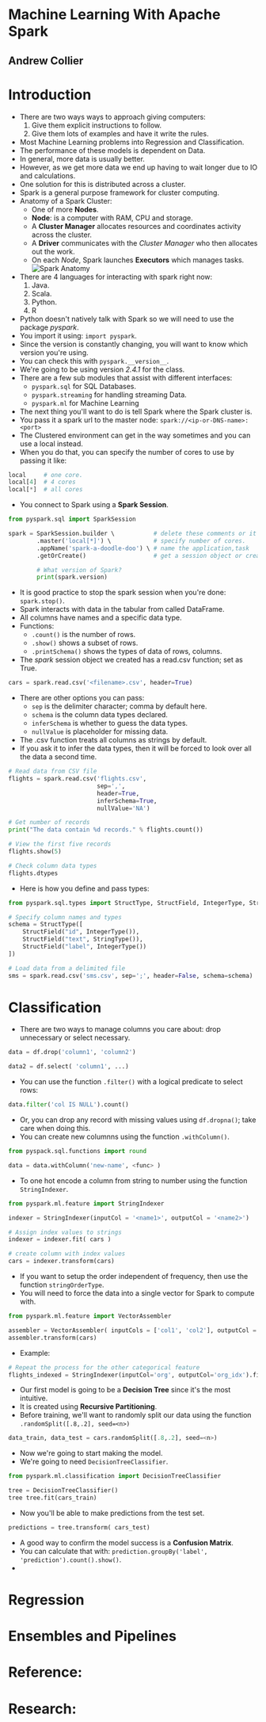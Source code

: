 # Machine Learning With Apache Spark
## Andrew Collier

# Introduction
- There are two ways ways to approach giving computers:
  1. Give them explicit instructions to follow.
  2. Give them lots of examples and have it write the rules.
- Most Machine Learning problems into Regression and Classification.
- The performance of these models is dependent on Data.
- In general, more data is usually better.
- However, as we get more data we end up having to wait longer due to IO and calculations.
- One solution for this is distributed across a cluster.
- Spark is a general purpose framework for cluster computing.
- Anatomy of a Spark Cluster:
  * One of more **Nodes**.
  * **Node**: is a computer with RAM, CPU and storage.
  * A **Cluster Manager** allocates resources and coordinates activity across the cluster.
  * A **Driver** communicates with the *Cluster Manager* who then allocates out the work.
  * On each *Node*, Spark launches **Executors** which manages tasks.
![Spark Anatomy](images/spark-anatomy.png)
- There are 4 languages for interacting with spark right now:
  1. Java.
  2. Scala.
  3. Python.
  4. R
- Python doesn't natively talk with Spark so we will need to use the package *pyspark*.
- You import it using: `import pyspark`.
- Since the version is constantly changing, you will want to know which version you're using.
- You can check this with `pyspark.__version__`.
- We're going to be using version *2.4.1* for the class.
- There are a few sub modules that assist with different interfaces:
  * `pyspark.sql` for SQL Databases.
  * `pyspark.streaming` for handling streaming Data.
  * `pyspark.ml` for Machine Learning
- The next thing you'll want to do is tell Spark where the Spark cluster is.
- You pass it a spark url to the master node: `spark://<ip-or-DNS-name>:<port>`
- The Clustered environment can get in the way sometimes and you can use a local instead.
- When you do that, you can specify the number of cores to use by passing it like:
``` python
local     # one core.
local[4]  # 4 cores
local[*]  # all cores
```
- You connect to Spark using a **Spark Session**.
```python
from pyspark.sql import SparkSession

spark = SparkSession.builder \           # delete these comments or it will fail
        .master('local[*]') \            # specify number of cores.
        .appName('spark-a-doodle-doo') \ # name the application,task
        .getOrCreate()                   # get a session object or create a new one.

        # What version of Spark?
        print(spark.version)
```
- It is good practice to stop the spark session when you're done: `spark.stop()`.
- Spark interacts with data in the tabular from called DataFrame.
- All columns have names and a specific data type.
- Functions:
  * `.count()` is the number of rows.
  * `.show()` shows a subset of rows.
  * `.printSchema()` shows the types of data of rows, columns.
- The *spark* session object we created has a read.csv function; set as True.
```python
cars = spark.read.csv('<filename>.csv', header=True)
```
- There are other options you can pass:
  * `sep` is the delimiter character; comma by default here.
  * `schema` is the column data types declared.
  * `inferSchema` is whether to guess the data types.
  * `nullValue` is placeholder for missing data.
- The .csv function treats all columns as strings by default.
- If you ask it to infer the data types, then it will be forced to look over all the data a second time.
```python
# Read data from CSV file
flights = spark.read.csv('flights.csv',
                         sep=',',
                         header=True,
                         inferSchema=True,
                         nullValue='NA')

# Get number of records
print("The data contain %d records." % flights.count())

# View the first five records
flights.show(5)

# Check column data types
flights.dtypes
```
- Here is how you define and pass types:
```python
from pyspark.sql.types import StructType, StructField, IntegerType, StringType

# Specify column names and types
schema = StructType([
    StructField("id", IntegerType()),
    StructField("text", StringType()),
    StructField("label", IntegerType())
])

# Load data from a delimited file
sms = spark.read.csv('sms.csv', sep=';', header=False, schema=schema)
```


# Classification
- There are two ways to manage columns you care about: drop unnecessary or select necessary.
```python
data = df.drop('column1', 'column2')

data2 = df.select( 'column1', ...)
```
- You can use the function `.filter()` with a logical predicate to select rows:
```python
data.filter('col IS NULL').count()
```
- Or, you can drop any record with missing values using `df.dropna()`; take care when doing this.
- You can create new columnns using the function `.withColumn()`.
```python
from pyspack.sql.functions import round

data = data.withColumn('new-name', <func> )
```
- To one hot encode a column from string to number using the function `StringIndexer`.
```python
from pyspark.ml.feature import StringIndexer

indexer = StringIndexer(inputCol = '<name1>', outputCol = '<name2>')

# Assign index values to strings
indexer = indexer.fit( cars )

# create column with index values
cars = indexer.transform(cars)
```
- If you want to setup the order independent of frequency, then use the function `stringOrderType`.
- You will need to force the data into a single vector for Spark to compute with.
```python
from pyspark.ml.feature import VectorAssembler

assembler = VectorAssembler( inputCols = ['col1', 'col2'], outputCol = 'features')
assembler.transform(cars)
```
- Example:
```python
# Repeat the process for the other categorical feature
flights_indexed = StringIndexer(inputCol='org', outputCol='org_idx').fit(flights_indexed).transform(flights_indexed)
```
- Our first model is going to be a **Decision Tree** since it's the most intuitive.
- It is created using **Recursive Partitioning**.
- Before training, we'll want to randomly split our data using the function `.randomSplit([.8,.2], seed=<n>)`
```python
data_train, data_test = cars.randomSplit([.8,.2], seed=<n>)
```
- Now we're going to start making the model.
- We're going to need `DecisionTreeClassifier`.
```python
from pyspark.ml.classification import DecisionTreeClassifier

tree = DecisionTreeClassifier()
tree tree.fit(cars_train)
```
- Now you'll be able to make predictions from the test set.
```python
predictions = tree.transform( cars_test)
```
- A good way to confirm the model success is a **Confusion Matrix**.
- You can calculate that with: `prediction.groupBy('label', 'prediction').count().show()`.
- 

# Regression

# Ensembles and Pipelines

# Reference:

# Research:
